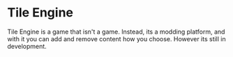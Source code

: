 # Tile Engine
Tile Engine is a game that isn't a game. Instead, its a modding platform, and with it you can add and remove content how you choose. However its still in development.
